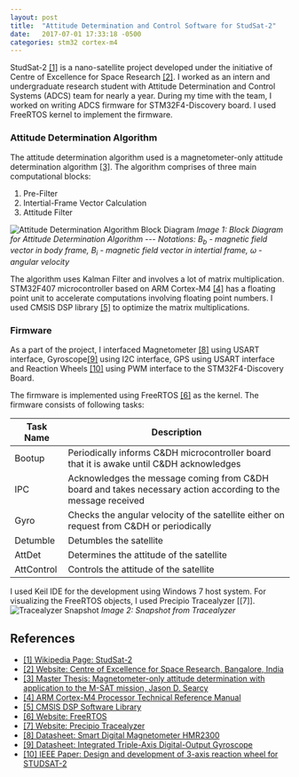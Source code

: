 ```yaml
---
layout: post
title:  "Attitude Determination and Control Software for StudSat-2"
date:   2017-07-01 17:33:18 -0500
categories: stm32 cortex-m4
---
```

StudSat-2 [[1]][ref_1] is a nano-satellite project developed under the initiative of Centre of Excellence for Space Research [[2]][ref_2]. I worked as an intern and undergraduate research student with Attitude Determination and Control Systems (ADCS) team for nearly a year. During my time with the team, I worked on writing ADCS firmware for STM32F4-Discovery board. I used FreeRTOS kernel to implement the firmware.

### Attitude Determination Algorithm

The attitude determination algorithm used is a magnetometer-only attitude determination algorithm [[3]][ref_3]. The algorithm comprises of three main computational blocks:

1. Pre-Filter
2. Intertial-Frame Vector Calculation
3. Attitude Filter

![Attitude Determination Algorithm Block Diagram]({{site.url}}/notes/docs/assets/images/Picture1.jpg)
*Image 1: Block Diagram for Attitude Determination Algorithm --- Notations: B<sub>b</sub> - magnetic field vector in body frame, B<sub>i</sub> - magnetic field vector in intertial frame, &omega; - angular velocity*

The algorithm uses Kalman Filter and involves a lot of matrix multiplication. STM32F407 microcontroller based on ARM Cortex-M4 [[4]][ref_4] has a floating point unit to accelerate computations involving floating point numbers. I used CMSIS DSP library [[5]][ref_5] to optimize the matrix multiplications.

### Firmware
As a part of the project, I interfaced Magnetometer [[8]][ref_8] using USART interface, Gyroscope[[9]][ref_9] using I2C interface, GPS using USART interface and Reaction Wheels [[10]][ref_10] using PWM interface to the STM32F4-Discovery Board.

The firmware is implemented using FreeRTOS [[6]][ref_6] as the kernel. The firmware consists of following tasks:

| Task Name  | Description |
| ------------------- | ------------- |
| Bootup  | Periodically informs C&DH microcontroller board that it is awake until C&DH acknowledges  |
| IPC  | Acknowledges the message coming from C&DH board and takes necessary action according to the message received  |
|Gyro | Checks the angular velocity of the satellite either on request from C&DH or periodically |
| Detumble | Detumbles the satellite |
| AttDet | Determines the attitude of the satellite |
| AttControl | Controls the attitude of the satellite  |

I used Keil IDE for the development using Windows 7 host system. For visualizing the FreeRTOS objects, I used Precipio Tracealyzer [[7]].
![Tracealyzer Snapshot]({{site.url}}/notes/docs/assets/images/Picture2.png)
*Image 2: Snapshot from Tracealyzer*

## References
* [[1] Wikipedia Page: StudSat-2][ref_1]
* [[2] Website: Centre of Excellence for Space Research, Bangalore, India][ref_2]
* [[3] Master Thesis: Magnetometer-only attitude determination with application to the M-SAT mission, Jason D. Searcy][ref_3]
* [[4] ARM Cortex-M4 Processor Technical Reference Manual][ref_4]
* [[5] CMSIS DSP Software Library][ref_5]
* [[6] Website: FreeRTOS][ref_6]
* [[7] Website: Precipio Tracealyzer][ref_7]
* [[8] Datasheet: Smart Digital Magnetometer HMR2300][ref_8]
* [[9] Datasheet: Integrated Triple-Axis Digital-Output Gyroscope][ref_9]
* [[10] IEEE Paper: Design and development of 3-axis reaction wheel for STUDSAT-2][ref_10]

[ref_1]: https://en.wikipedia.org/wiki/StudSat-2
[ref_2]: https://www.nmit.ac.in/center-for-space-research.php
[ref_3]: https://scholarsmine.mst.edu/masters_theses/6892/
[ref_4]: https://developer.arm.com/documentation/100166/0001?lang=en
[ref_5]: https://www.keil.com/pack/doc/CMSIS/DSP/html/index.html
[ref_6]: https://www.freertos.org/
[ref_7]: https://percepio.com/tracealyzer/
[ref_8]: https://aerospace.honeywell.com/content/dam/aerobt/en/documents/learn/products/sensors/datasheet/SmartDigitalMagnetometerHMR2300_ds.pdf
[ref_9]: https://invensense.tdk.com/products/motion-tracking/3-axis/itg-3200/
[ref_10]: https://ieeexplore.ieee.org/document/7119181

